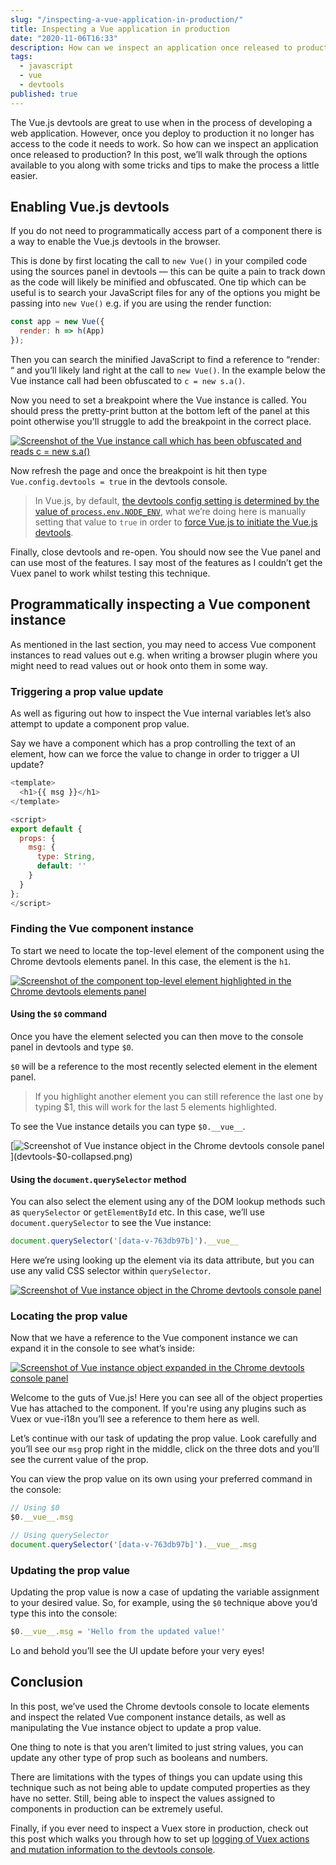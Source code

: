```yaml
---
slug: "/inspecting-a-vue-application-in-production/"
title: Inspecting a Vue application in production
date: "2020-11-06T16:33"
description: How can we inspect an application once released to production? In this post, we’ll walk through the options available to you along with some tricks and tips to make the process a little easier.
tags:
  - javascript
  - vue
  - devtools
published: true
---
```


The Vue.js devtools are great to use when in the process of developing a web application. However, once you deploy to production it no longer has access to the code it needs to work. So how can we inspect an application once released to production? In this post, we’ll walk through the options available to you along with some tricks and tips to make the process a little easier.

## Enabling Vue.js devtools

If you do not need to programmatically access part of a component there is a way to enable the Vue.js devtools in the browser.

This is done by first locating the call to `new Vue()` in your compiled code using the sources panel in devtools — this can be quite a pain to track down as the code will likely be minified and obfuscated. One tip which can be useful is to search your JavaScript files for any of the options you might be passing into `new Vue()` e.g. if you are using the render function:

```js
const app = new Vue({
  render: h => h(App)
});
```

Then you can search the minified JavaScript to find a reference to “render: “ and you’ll likely land right at the call to `new Vue()`. In the example below the Vue instance call had been obfuscated to `c = new s.a()`.

Now you need to set a breakpoint where the Vue instance is called. You should press the pretty-print button at the bottom left of the panel at this point otherwise you'll struggle to add the breakpoint in the correct place.

[![Screenshot of the Vue instance call which has been obfuscated and reads c = new s.a()](devtools-vue-instance.png)](devtools-vue-instance.png)

Now refresh the page and once the breakpoint is hit then type `Vue.config.devtools = true` in the devtools console.

> In Vue.js, by default, [the devtools config setting is determined by the value of `process.env.NODE_ENV`](https://github.com/vuejs/vue/blob/0948d999f2fddf9f90991956493f976273c5da1f/src/core/config.js#L54), what we’re doing here is manually setting that value to `true` in order to [force Vue.js to initiate the Vue.js devtools](https://github.com/vuejs/vue/blob/0948d999f2fddf9f90991956493f976273c5da1f/src/platforms/web/runtime/index.js#L50).

Finally, close devtools and re-open. You should now see the Vue panel and can use most of the features. I say most of the features as I couldn’t get the Vuex panel to work whilst testing this technique.

## Programmatically inspecting a Vue component instance

As mentioned in the last section, you may need to access Vue component instances to read values out e.g. when writing a browser plugin where you might need to read values out or hook onto them in some way.

### Triggering a prop value update

As well as figuring out how to inspect the Vue internal variables let’s also attempt to update a component prop value.

Say we have a component which has a prop controlling the text of an element, how can we force the value to change in order to trigger a UI update?

```js
<template>
  <h1>{{ msg }}</h1>
</template>

<script>
export default {
  props: {
    msg: {
      type: String,
      default: ''
    }
  }
};
</script>
```

### Finding the Vue component instance

To start we need to locate the top-level element of the component using the Chrome devtools elements panel. In this case, the element is the `h1`.

[![Screenshot of the component top-level element highlighted in the Chrome devtools elements panel](devtools-elements.png)](devtools-elements.png)

#### Using the `$0` command

Once you have the element selected you can then move to the console panel in devtools and type `$0`.

`$0` will be a reference to the most recently selected element in the element panel.

> If you highlight another element you can still reference the last one by typing $1, this will work for the last 5 elements highlighted.

To see the Vue instance details you can type `$0.__vue__`.

[![Screenshot of Vue instance object in the Chrome devtools console panel](devtools-$0-collapsed.png)](devtools-$0-collapsed.png)

#### Using the `document.querySelector` method

You can also select the element using any of the DOM lookup methods such as `querySelector` or `getElementById` etc. In this case, we’ll use `document.querySelector` to see the Vue instance:

```js
document.querySelector('[data-v-763db97b]').__vue__
```

Here we’re using looking up the element via its data attribute, but you can use any valid CSS selector within `querySelector`.

[![Screenshot of Vue instance object in the Chrome devtools console panel](devtools-qs-collapsed.png)](devtools-qs-collapsed.png)

### Locating the prop value

Now that we have a reference to the Vue component instance we can expand it in the console to see what’s inside:

[![Screenshot of Vue instance object expanded in the Chrome devtools console panel](devtools-vue-expanded.png)](devtools-vue-expanded.png)

Welcome to the guts of Vue.js! Here you can see all of the object properties Vue has attached to the component. If you're using any plugins such as Vuex or vue-i18n you’ll see a reference to them here as well.

Let’s continue with our task of updating the prop value. Look carefully and you’ll see our `msg` prop right in the middle, click on the three dots and you’ll see the current value of the prop.

You can view the prop value on its own using your preferred command in the console:

```js
// Using $0
$0.__vue__.msg

// Using querySelector
document.querySelector('[data-v-763db97b]').__vue__.msg
```

### Updating the prop value

Updating the prop value is now a case of updating the variable assignment to your desired value. So, for example, using the `$0` technique above you’d type this into the console:

```js
$0.__vue__.msg = 'Hello from the updated value!'
```

Lo and behold you’ll see the UI update before your very eyes!

## Conclusion

In this post, we’ve used the Chrome devtools console to locate elements and inspect the related Vue component instance details, as well as manipulating the Vue instance object to update a prop value.

One thing to note is that you aren’t limited to just string values, you can update any other type of prop such as booleans and numbers.

There are limitations with the types of things you can update using this technique such as not being able to update computed properties as they have no setter. Still, being able to inspect the values assigned to components in production can be extremely useful.

Finally, if you ever need to inspect a Vuex store in production, check out this post which walks you through how to set up [logging of Vuex actions and mutation information to the devtools console](/logging-vuex-actions-and-mutations-in-the-wild/).
